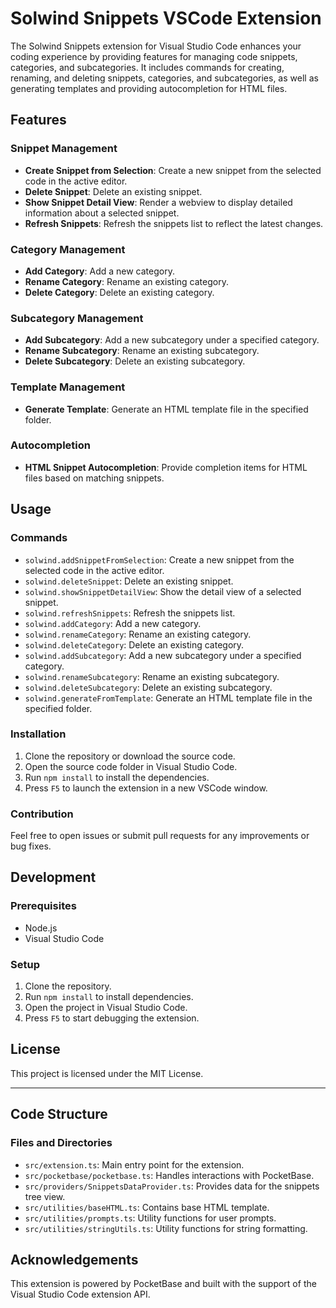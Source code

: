 # Solwind Snippets VSCode Extension

The Solwind Snippets extension for Visual Studio Code enhances your coding experience by providing features for managing code snippets, categories, and subcategories. It includes commands for creating, renaming, and deleting snippets, categories, and subcategories, as well as generating templates and providing autocompletion for HTML files.

## Features

### Snippet Management

- **Create Snippet from Selection**: Create a new snippet from the selected code in the active editor.
- **Delete Snippet**: Delete an existing snippet.
- **Show Snippet Detail View**: Render a webview to display detailed information about a selected snippet.
- **Refresh Snippets**: Refresh the snippets list to reflect the latest changes.

### Category Management

- **Add Category**: Add a new category.
- **Rename Category**: Rename an existing category.
- **Delete Category**: Delete an existing category.

### Subcategory Management

- **Add Subcategory**: Add a new subcategory under a specified category.
- **Rename Subcategory**: Rename an existing subcategory.
- **Delete Subcategory**: Delete an existing subcategory.

### Template Management

- **Generate Template**: Generate an HTML template file in the specified folder.

### Autocompletion

- **HTML Snippet Autocompletion**: Provide completion items for HTML files based on matching snippets.

## Usage

### Commands

- `solwind.addSnippetFromSelection`: Create a new snippet from the selected code in the active editor.
- `solwind.deleteSnippet`: Delete an existing snippet.
- `solwind.showSnippetDetailView`: Show the detail view of a selected snippet.
- `solwind.refreshSnippets`: Refresh the snippets list.
- `solwind.addCategory`: Add a new category.
- `solwind.renameCategory`: Rename an existing category.
- `solwind.deleteCategory`: Delete an existing category.
- `solwind.addSubcategory`: Add a new subcategory under a specified category.
- `solwind.renameSubcategory`: Rename an existing subcategory.
- `solwind.deleteSubcategory`: Delete an existing subcategory.
- `solwind.generateFromTemplate`: Generate an HTML template file in the specified folder.

### Installation

1. Clone the repository or download the source code.
2. Open the source code folder in Visual Studio Code.
3. Run `npm install` to install the dependencies.
4. Press `F5` to launch the extension in a new VSCode window.

### Contribution

Feel free to open issues or submit pull requests for any improvements or bug fixes.

## Development

### Prerequisites

- Node.js
- Visual Studio Code

### Setup

1. Clone the repository.
2. Run `npm install` to install dependencies.
3. Open the project in Visual Studio Code.
4. Press `F5` to start debugging the extension.

## License

This project is licensed under the MIT License.

---

## Code Structure

### Files and Directories

- `src/extension.ts`: Main entry point for the extension.
- `src/pocketbase/pocketbase.ts`: Handles interactions with PocketBase.
- `src/providers/SnippetsDataProvider.ts`: Provides data for the snippets tree view.
- `src/utilities/baseHTML.ts`: Contains base HTML template.
- `src/utilities/prompts.ts`: Utility functions for user prompts.
- `src/utilities/stringUtils.ts`: Utility functions for string formatting.

## Acknowledgements

This extension is powered by PocketBase and built with the support of the Visual Studio Code extension API.

